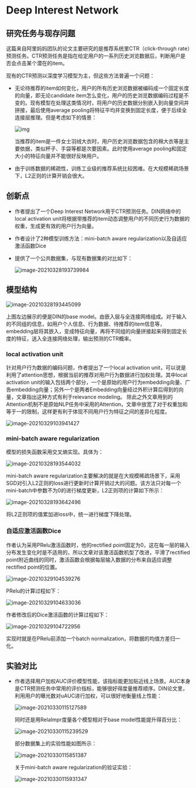 # Deep Interest Network

## 研究任务与现存问题

这篇来自阿里妈妈团队的论文主要研究的是推荐系统里CTR（click-through rate）预测任务。CTR预测任务是指在给定用户的一系列历史浏览数据后，判断用户是否会点击某个潜在的item。

现有的CTR预测以深度学习模型为主，但这些方法普遍一个问题：

- 无论待推荐的item如何变化，用户的所有历史浏览数据被编码成一个固定长度的向量，即无论candidate item怎么变化，用户的历史浏览数据编码过程是不变的。现有模型在处理这类情况时，将用户的历史数据分别嵌入到向量空间并拼接，最后使用average pooling将特征平均并变换到固定长度，便于后续全连接层推理。但是考虑如下的情景：

  ![img](../img/v2-7eaa88ef5974c172b8c22a4602bd407a_b.jpg)

  当推荐的item是一件女士羽绒大衣时，用户历史浏览数据包含的棉大衣等是主要依据，类似杯子、手袋等都是次要因素。此时使用average pooling和固定大小的特征向量并不能很好反映用户。

- 由于训练数据的稀疏性，训练工业级的推荐系统比较困难。在大规模稀疏场景下，L2正则的计算开销会很大。

## 创新点

- 作者提出了一个Deep Interest Network用于CTR预测任务。DIN网络中的local activation unit将根据带推荐的item动态调整用户的不同历史行为数据的权重，生成更有效的用户行为向量。

- 作者设计了2种模型训练方法：mini-batch aware regularization以及自适应激活函数Dice

- 提供了一个公共数据集，与现有数据集的对比如下：

  ![image-20210328193739984](../img/image-20210328193739984.png)

## 模型结构

![image-20210328193445099](../img/image-20210328193445099.png)

上图左边展示的便是DIN的base model。由嵌入层与全连接网络组成。对于输入的不同组的信息，如用户个人信息、行为数据、待推荐的item信息等，embedding层将其嵌入，变成特征向量，再将不同组的向量拼接起来得到固定长度的特征，送入全连接网络处理，输出预测的CTR概率。

### local activation unit

针对用户行为数据的编码问题，作者提出了一个local activation unit，可以说是利用了attention思想，根据当前的推荐对用户行为数据进行加权处理。其中local activation unit的输入包括两个部分，一个是原始的用户行为embedding向量、广告embedding向量；另外一个是两者Embedding向量经过外积计算后得到的向量，文章指出这种方式有利于relevance modeling。 除此之外文章用到的Attention机制不是原始NLP任务中采用的Attention，文章中放宽了对于权重加和等于一的限制，这样更有利于体现不同用户行为特征之间的差异化程度。

![image-20210329103941427](../img/image-20210329103941427.png)

### mini-batch aware regularization

模型的损失函数采用交叉熵实现。具体为：

![image-20210328193544032](../img/image-20210328193544032.png)

mini-batch aware regularization主要解决的就是在大规模稀疏场景下，采用SGD对引入L2正则的loss进行更新时计算开销过大的问题。该方法只对每一个mini-batch中参数不为0的进行梯度更新，L2正则项的计算如下所示：

![image-20210328193642496](../img/image-20210328193642496.png)

将L2正则项的值累加进loss中，统一进行梯度下降处理。

### 自适应激活函数Dice

作者认为采用PRelu激活函数时，他的rectified point固定为0，这在每一层的输入分布发生变化时是不适用的，所以文章对该激活函数机型了改进，平滑了rectified point附近曲线的同时，激活函数会根据每层输入数据的分布来自适应调整rectified point的位置。

![image-20210329104539276](../img/image-20210329104539276.png)

PRelu的计算过程如下：

![image-20210329104633036](../img/image-20210329104633036.png)

作者修改后的Dice激活函数的计算过程如下：

![image-20210329104722956](../img/image-20210329104722956.png)

实现时就是在PRelu前添加一个batch normalization，将数据的均值方差归一化。

## 实验对比

- 作者选择用户加权AUC评价模型性能，该指标能更加贴近线上场景。AUC本身是CTR预测任务中常用的评价指标，能够很好得度量推荐顺序。DIN论文里，利用用户的曝光数对uAUC进行加权，可以很好地衡量线上性能：

  ![image-20210330115127589](../img/image-20210330115127589.png)

  同时还是用RelaImpr度量各个模型相对于base model性能提升得百分比：

  ![image-20210330115239529](../img/image-20210330115239529.png)

  

  部分数据集上的实验性能如图所示：

  ![image-20210330115851387](../img/image-20210330115851387.png)

  

  关于mini-batch aware regularization的验证实验：

  ![image-20210330115931347](../img/image-20210330115931347.png)



